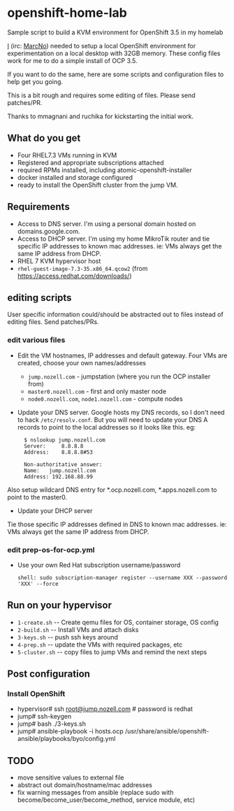 # openshift-home-lab
Sample script to build a KVM environment for OpenShift 3.5 in my homelab

[I](mailto:mnozell@redhat.com) (irc: [MarcNo](mailto:marc@nozell.com))
needed to setup a local OpenShift environment for experimentation on a
local desktop with 32GB memory. These config files work for me to do a
simple install of OCP 3.5.

If you want to do the same, here are some scripts and configuration
files to help get you going.

This is a bit rough and requires some editing of files.  Please send
patches/PR.

Thanks to mmagnani and ruchika for kickstarting the initial work.

## What do you get

* Four RHEL7.3 VMs running in KVM
* Registered and appropriate subscriptions attached 
* required RPMs installed, including atomic-openshift-installer
* docker installed and storage configured
* ready to install the OpenShift cluster from the jump VM.

## Requirements

* Access to DNS server.  I'm using a personal domain hosted on
  domains.google.com.
* Access to DHCP server. I'm using my home MikroTik router and tie
  specific IP addresses to known mac addresses. ie: VMs always get the
  same IP address from DHCP.
* RHEL 7 KVM hypervisor host
* `rhel-guest-image-7.3-35.x86_64.qcow2` (from https://access.redhat.com/downloads/)

## editing scripts

User specific information could/should be abstracted out to files
instead of editing files.  Send patches/PRs.

### edit various files

* Edit the VM hostnames, IP addresses and default gateway.  Four VMs
  are created, choose your own names/addresses

  * `jump.nozell.com` - jumpstation (where you run the OCP installer from)
  * `master0.nozell.com` - first and only master node 
  * `node0.nozell.com`, `node1.nozell.com` - compute nodes

* Update your DNS server. Google hosts my DNS records, so I don't need
to hack `/etc/resolv.conf`. But you will need to update your DNS A
records to point to the local addresses so it looks like this.  eg:

        $ nslookup jump.nozell.com
        Server:		8.8.8.8
        Address:	8.8.8.8#53
        
        Non-authoritative answer:
        Name:	jump.nozell.com
        Address: 192.168.88.99

Also setup wildcard DNS entry for *.ocp.nozell.com, *.apps.nozell.com
to point to the master0.


* Update your DHCP server

Tie those specific IP addresses defined in DNS to known mac
addresses. ie: VMs always get the same IP address from DHCP.

### edit prep-os-for-ocp.yml

* Use your own Red Hat subscription username/password

      shell: sudo subscription-manager register --username XXX --password 'XXX' --force 

## Run on your hypervisor

*   `1-create.sh` -- Create qemu files for OS, container storage, OS config
*   `2-build.sh` -- Install VMs and attach disks
*   `3-keys.sh` -- push ssh keys around
*   `4-prep.sh` -- update the VMs with required packages, etc
*   `5-cluster.sh` -- copy files to jump VMs and remind the next steps

## Post configuration

### Install OpenShift 

* hypervisor# ssh root@jump.nozell.com # password is redhat
* jump#       ssh-keygen
* jump#       bash ./3-keys.sh
* jump#       ansible-playbook -i hosts.ocp /usr/share/ansible/openshift-ansible/playbooks/byo/config.yml

## TODO

* move sensitive values to external file
* abstract out domain/hostname/mac addresses
* fix warning messages from ansible (replace sudo with become/become_user/become_method, service module, etc)
